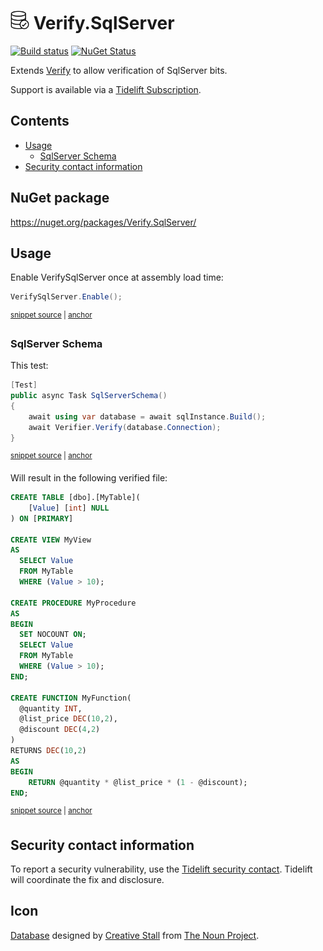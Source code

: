 <!--
GENERATED FILE - DO NOT EDIT
This file was generated by [MarkdownSnippets](https://github.com/SimonCropp/MarkdownSnippets).
Source File: /readme.source.md
To change this file edit the source file and then run MarkdownSnippets.
-->

# <img src="/src/icon.png" height="30px"> Verify.SqlServer

[![Build status](https://ci.appveyor.com/api/projects/status/enh6mjugcbmoun0e?svg=true)](https://ci.appveyor.com/project/SimonCropp/verify-sqlserver)
[![NuGet Status](https://img.shields.io/nuget/v/Verify.SqlServer.svg)](https://www.nuget.org/packages/Verify.SqlServer/)

Extends [Verify](https://github.com/VerifyTests/Verify) to allow verification of SqlServer bits.

Support is available via a [Tidelift Subscription](https://tidelift.com/subscription/pkg/nuget-verify.sqlserver?utm_source=nuget-verify.sqlserver&utm_medium=referral&utm_campaign=enterprise).

<!-- toc -->
## Contents

  * [Usage](#usage)
    * [SqlServer Schema](#sqlserver-schema)
  * [Security contact information](#security-contact-information)<!-- endtoc -->


## NuGet package

https://nuget.org/packages/Verify.SqlServer/


## Usage

Enable VerifySqlServer once at assembly load time:

<!-- snippet: Enable -->
<a id='snippet-enable'/></a>
```cs
VerifySqlServer.Enable();
```
<sup><a href='/src/Tests/Tests.cs#L98-L100' title='File snippet `enable` was extracted from'>snippet source</a> | <a href='#snippet-enable' title='Navigate to start of snippet `enable`'>anchor</a></sup>
<!-- endsnippet -->


### SqlServer Schema

This test:

<!-- snippet: SqlServerSchema -->
<a id='snippet-sqlserverschema'/></a>
```cs
[Test]
public async Task SqlServerSchema()
{
    await using var database = await sqlInstance.Build();
    await Verifier.Verify(database.Connection);
}
```
<sup><a href='/src/Tests/Tests.cs#L59-L68' title='File snippet `sqlserverschema` was extracted from'>snippet source</a> | <a href='#snippet-sqlserverschema' title='Navigate to start of snippet `sqlserverschema`'>anchor</a></sup>
<!-- endsnippet -->

Will result in the following verified file:

<!-- snippet: Tests.SqlServerSchema.verified.sql -->
<a id='snippet-Tests.SqlServerSchema.verified.sql'/></a>
```sql
CREATE TABLE [dbo].[MyTable](
	[Value] [int] NULL
) ON [PRIMARY]

CREATE VIEW MyView
AS
  SELECT Value
  FROM MyTable
  WHERE (Value > 10);

CREATE PROCEDURE MyProcedure
AS
BEGIN
  SET NOCOUNT ON;
  SELECT Value
  FROM MyTable
  WHERE (Value > 10);
END;

CREATE FUNCTION MyFunction(
  @quantity INT,
  @list_price DEC(10,2),
  @discount DEC(4,2)
)
RETURNS DEC(10,2)
AS
BEGIN
    RETURN @quantity * @list_price * (1 - @discount);
END;
```
<sup><a href='/src/Tests/Tests.SqlServerSchema.verified.sql#L1-L29' title='File snippet `Tests.SqlServerSchema.verified.sql` was extracted from'>snippet source</a> | <a href='#snippet-Tests.SqlServerSchema.verified.sql' title='Navigate to start of snippet `Tests.SqlServerSchema.verified.sql`'>anchor</a></sup>
<!-- endsnippet -->


## Security contact information

To report a security vulnerability, use the [Tidelift security contact](https://tidelift.com/security). Tidelift will coordinate the fix and disclosure.


## Icon

[Database](https://thenounproject.com/term/database/310841/) designed by [Creative Stall](https://thenounproject.com/creativestall/) from [The Noun Project](https://thenounproject.com/creativepriyanka).
